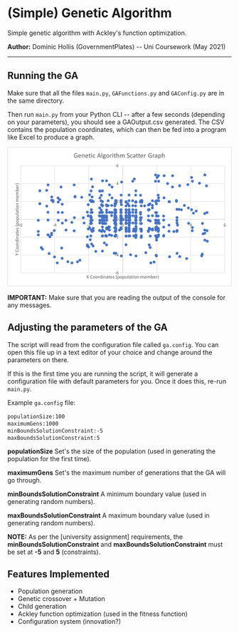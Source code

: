 # (Simple) Genetic Algorithm
Simple genetic algorithm with Ackley's function optimization.

**Author:** Dominic Hollis (GovernmentPlates) -- Uni Coursework (May 2021)
***

## Running the GA
Make sure that all the files `main.py`, `GAFunctions.py` and `GAConfig.py` are in the same
directory.

Then run `main.py` from your Python CLI -- after a few seconds (depending on your parameters), you should see a GAOutput.csv generated.
The CSV contains the population coordinates, which can then be fed into a program like Excel to produce a graph.

![GAOutput.csv scatter graph](https://github.com/GovernmentPlates/GeneticAlgorithm/blob/main/GAGraph.png)

**IMPORTANT:** Make sure that you are reading the output of the console for any messages.

## Adjusting the parameters of the GA
The script will read from the configuration file called `ga.config`. You can open this file up
in a text editor of your choice and change around the parameters on there.

If this is the first time you are running the script, it will generate a configuration file with default parameters for you. Once it does this, re-run `main.py`.

Example `ga.config` file:
```
populationSize:100
maximumGens:1000
minBoundsSolutionConstraint:-5
maxBoundsSolutionConstraint:5
```

**populationSize** Set's the size of the population (used in generating the population for the first time).

**maximumGens** Set's the maximum number of generations that the GA will go through.

**minBoundsSolutionConstraint** A minimum boundary value (used in generating random numbers).

**maxBoundsSolutionConstraint** A maximum boundary value (used in generating random numbers).

**NOTE:** As per the [university assignment] requirements, the **minBoundsSolutionConstraint** and **maxBoundsSolutionConstraint** must be set at **-5** and **5** (constraints).


## Features Implemented
* Population generation
* Genetic crossover + Mutation
* Child generation
* Ackley function optimization (used in the fitness function)
* Configuration system (innovation?)
